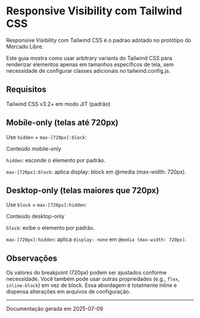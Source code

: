 # Responsive Visibility com Tailwind CSS 

Responsive Visibility com Tailwind CSS é o padrao adotado no protótipo do Mercado Libre.

Este guia mostra como usar arbitrary variants do Tailwind CSS para renderizar elementos apenas em tamanhos específicos de tela, sem necessidade de configurar classes adicionais no tailwind.config.js.

## Requisitos

Tailwind CSS v3.2+ em modo JIT (padrão)

## Mobile-only (telas até 720px)

Use `hidden` + `max-[720px]:block`:

  <div class="hidden max-[720px]:block">
    <!-- Este conteúdo aparece apenas em telas com largura ≤ 720px -->
    Conteúdo mobile-only
  </div>

`hidden`: esconde o elemento por padrão.

`max-[720px]:block`: aplica display: block em @media (max-width: 720px).

## Desktop-only (telas maiores que 720px)

Use `block` + `max-[720px]:hidden`:

  <div class="block max-[720px]:hidden">
    <!-- Este conteúdo aparece apenas em telas com largura > 720px -->
    Conteúdo desktop-only
  </div>

`block`: exibe o elemento por padrão.

`max-[720px]:hidden`: aplica `display: none` em `@media (max-width: 720px)`.

## Observações

Os valores do breakpoint (720px) podem ser ajustados conforme necessidade.
Você também pode usar outras propriedades (e.g., `flex`, `inline-block`) em vez de block.
Essa abordagem é totalmente inline e dispensa alterações em arquivos de configuração.

---

Documentação gerada em 2025-07-09

